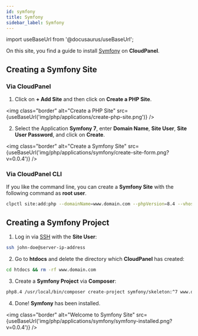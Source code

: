 ```yaml
---
id: symfony
title: Symfony
sidebar_label: Symfony
---
```


import useBaseUrl from '@docusaurus/useBaseUrl';

On this site, you find a guide to install [Symfony](https://symfony.com/) on **CloudPanel**.

## Creating a Symfony Site

### Via CloudPanel

1. Click on **+ Add Site** and then click on **Create a PHP Site**.

<img class="border" alt="Create a PHP Site" src={useBaseUrl('img/php/applications/create-php-site.png')} />

2. Select the Application **Symfony 7**, enter **Domain Name**, **Site User**, **Site User Password**, and click on **Create**.

<img class="border" alt="Create a Symfony Site" src={useBaseUrl('img/php/applications/symfony/create-site-form.png?v=0.0.4')} />

### Via CloudPanel CLI

If you like the command line, you can create a **Symfony Site** with the following command as **root user**.

```bash
clpctl site:add:php --domainName=www.domain.com --phpVersion=8.4 --vhostTemplate='Symfony 7' --siteUser='john-doe' --siteUserPassword='!secretPassword!'
```

## Creating a Symfony Project

1. Log in via [SSH](../../../frontend-area/ssh-ftp/#ssh-login) with the **Site User**:

```bash
ssh john-doe@server-ip-address
```

2. Go to **htdocs** and delete the directory which **CloudPanel** has created:

```bash
cd htdocs && rm -rf www.domain.com
```

3. Create a **Symfony Project** via **Composer**:

```bash
php8.4 /usr/local/bin/composer create-project symfony/skeleton:^7 www.domain.com
```

4. Done! **Symfony** has been installed.

<img class="border" alt="Welcome to Symfony Site" src={useBaseUrl('img/php/applications/symfony/symfony-installed.png?v=0.0.4')} />